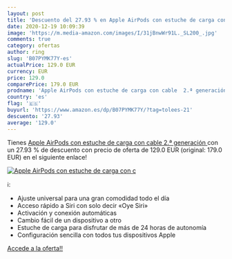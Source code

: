 ```yaml
---
layout: post
title: 'Descuento del 27.93 % en Apple AirPods con estuche de carga con c'
date: 2020-12-19 10:09:39
image: 'https://m.media-amazon.com/images/I/31jBnwWr91L._SL200_.jpg'
comments: true
category: ofertas
author: ring
slug: 'B07PYMK77Y-es'
actualPrice: 129.0 EUR
currency: EUR
price: 129.0
comparePrice: 179.0 EUR
prodname: 'Apple AirPods con estuche de carga con cable  2.ª generación '
country: 'es'
flag: '🇪🇸'
buyurl: 'https://www.amazon.es/dp/B07PYMK77Y/?tag=tolees-21'
descuento: '27.93'
average: '129.0'
---
```


Tienes [Apple AirPods con estuche de carga con cable  2.ª generación ](https://www.amazon.es/dp/B07PYMK77Y/?tag=tolees-21) con un 27.93 % de descuento con precio de oferta de 129.0 EUR (original: 179.0 EUR) en el siguiente enlace!

[![Apple AirPods con estuche de carga con c](https://m.media-amazon.com/images/I/31jBnwWr91L._SL200_.jpg)](https://www.amazon.es/dp/B07PYMK77Y/?tag=tolees-21)

ℹ️:

- Ajuste universal para una gran comodidad todo el día
- Acceso rápido a Siri con solo decir «Oye Siri»
- Activación y conexión automáticas
- Cambio fácil de un dispositivo a otro
- Estuche de carga para disfrutar de más de 24 horas de autonomía
- Configuración sencilla con todos tus dispositivos Apple

[Accede a la oferta!!](https://www.amazon.es/dp/B07PYMK77Y/?tag=tolees-21)
